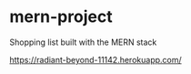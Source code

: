 # mern-project
Shopping list built with the MERN stack

https://radiant-beyond-11142.herokuapp.com/
